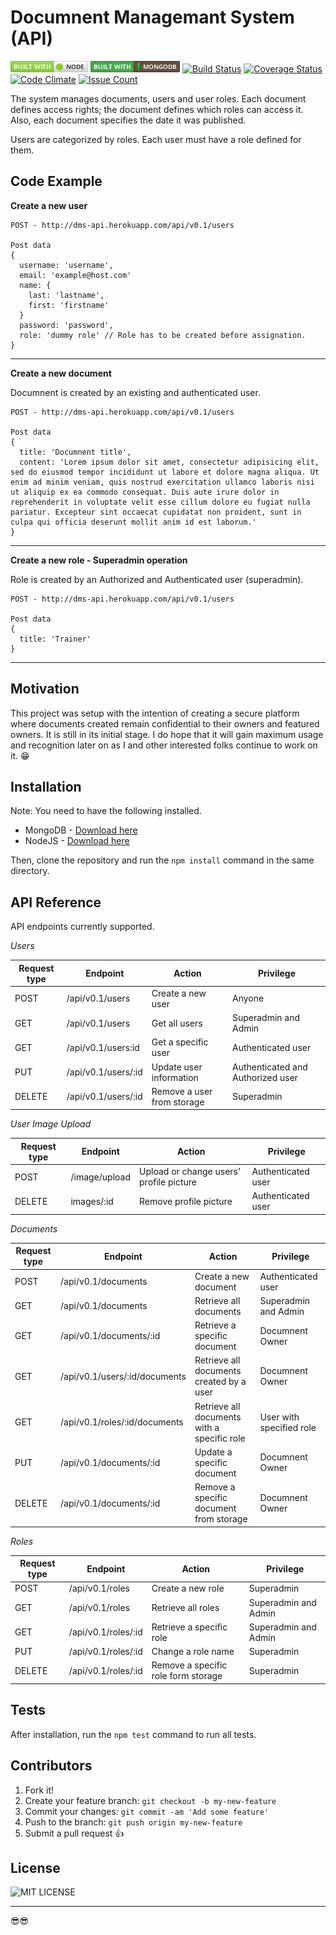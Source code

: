 # Documnent Managemant System (API)
![BUILT WITH NODE](https://raw.githubusercontent.com/pixel-cookers/built-with-badges/master/node/node-long.png)
![BUILT WITH mongoDB](https://raw.githubusercontent.com/pixel-cookers/built-with-badges/master/mongoDB/mongodb-long-flat.png)
[![Build Status](https://travis-ci.org/andela-blawrence/DMS-REST-API.svg)](https://travis-ci.org/andela-blawrence/DMS-REST-API)
[![Coverage Status](https://coveralls.io/repos/andela-blawrence/DMS-REST-API/badge.svg?branch=dev&service=github)](https://coveralls.io/github/andela-blawrence/DMS-REST-API?branch=dev)
[![Code Climate](https://codeclimate.com/repos/5670c8013946f27716000977/badges/84128e99aba126ced466/gpa.svg)](https://codeclimate.com/repos/5670c8013946f27716000977/feed)
[![Issue Count](https://codeclimate.com/repos/5670c8013946f27716000977/badges/84128e99aba126ced466/issue_count.svg)](https://codeclimate.com/repos/5670c8013946f27716000977/feed)

The system manages documents, users and user roles. Each document defines access rights; the document defines which roles can access it. Also, each document specifies the date it was published.

Users are categorized by roles. Each user must have a role defined for them.

## Code Example

**Create a new user**
```
POST - http://dms-api.herokuapp.com/api/v0.1/users

Post data
{
  username: 'username',
  email: 'example@host.com'
  name: {
    last: 'lastname',
    first: 'firstname'
  }
  password: 'password',
  role: 'dummy role' // Role has to be created before assignation.
}
```

**********

**Create a new document**

Documnent is created by an existing and authenticated user.

```
POST - http://dms-api.herokuapp.com/api/v0.1/users

Post data
{
  title: 'Documnent title',
  content: 'Lorem ipsum dolor sit amet, consectetur adipisicing elit, sed do eiusmod tempor incididunt ut labore et dolore magna aliqua. Ut  enim ad minim veniam, quis nostrud exercitation ullamco laboris nisi ut aliquip ex ea commodo consequat. Duis aute irure dolor in reprehenderit in voluptate velit esse cillum dolore eu fugiat nulla pariatur. Excepteur sint occaecat cupidatat non proident, sunt in culpa qui officia deserunt mollit anim id est laborum.'
}
```

***********

**Create a new role - Superadmin operation**

Role is created by an Authorized and Authenticated user (superadmin).

```
POST - http://dms-api.herokuapp.com/api/v0.1/users

Post data
{
  title: 'Trainer'
}
```

**********

## Motivation

This project was setup with the intention of creating a secure platform where documents created remain confidential to their owners and featured owners. It is still in its initial stage. I do hope that it will gain maximum usage and recognition later on as I and other interested folks continue to work on it. :grin:

## Installation

Note: You need to have the following installed.

- MongoDB - [Download here](https://docs.mongodb.org/manual/installation/)
- NodeJS - [Download here](https://nodejs.org/en/download/)

Then, clone the repository and run the ``` npm install ``` command in the same directory.


## API Reference

API endpoints currently supported.

_*Users*_

Request type | Endpoint | Action | Privilege
------------ | -------- | ------ | ---------
POST | /api/v0.1/users | Create a new user | Anyone
GET | /api/v0.1/users | Get all users | Superadmin and Admin
GET | /api/v0.1/users:id | Get a specific user | Authenticated user
PUT | /api/v0.1/users/:id | Update user information | Authenticated and Authorized user
DELETE | /api/v0.1/users/:id | Remove a user from storage | Superadmin

_*User Image Upload*_

Request type | Endpoint | Action | Privilege
------------ | -------- | ------ | ---------
POST | /image/upload | Upload or change users' profile picture | Authenticated user
DELETE | images/:id | Remove profile picture | Authenticated user

_*Documents*_

Request type | Endpoint | Action | Privilege
------------ | -------- | ------ | --------
POST | /api/v0.1/documents | Create a new document | Authenticated user
GET | /api/v0.1/documents | Retrieve all documents | Superadmin and Admin
GET | /api/v0.1/documents/:id | Retrieve a specific document | Documnent Owner
GET | /api/v0.1/users/:id/documents | Retrieve all documents created by a user | Documnent Owner
GET | /api/v0.1/roles/:id/documents | Retrieve all documents with a specific role | User with specified role
PUT | /api/v0.1/documents/:id | Update a specific document | Documnent Owner
DELETE | /api/v0.1/documents/:id | Remove a specific document from storage | Documnent Owner


_*Roles*_

Request type | Endpoint | Action | Privilege
------------ | -------- | ------ | ---------
POST | /api/v0.1/roles | Create a new role | Superadmin
GET | /api/v0.1/roles | Retrieve all roles | Superadmin and Admin
GET | /api/v0.1/roles/:id | Retrieve a specific role | Superadmin and Admin
PUT | /api/v0.1/roles/:id | Change a role name | Superadmin
DELETE | /api/v0.1/roles/:id | Remove a specific role form storage | Superadmin

## Tests

After installation, run the ``` npm test ``` command to run all tests.

## Contributors

1. Fork it!
2. Create your feature branch: `git checkout -b my-new-feature`
3. Commit your changes: `git commit -am 'Add some feature'`
4. Push to the branch: `git push origin my-new-feature`
5. Submit a pull request :+1:

## License

![MIT LICENSE](https://upload.wikimedia.org/wikipedia/commons/thumb/c/c3/License_icon-mit.svg/120px-License_icon-mit.svg.png)

****

:sunglasses::sunglasses:
